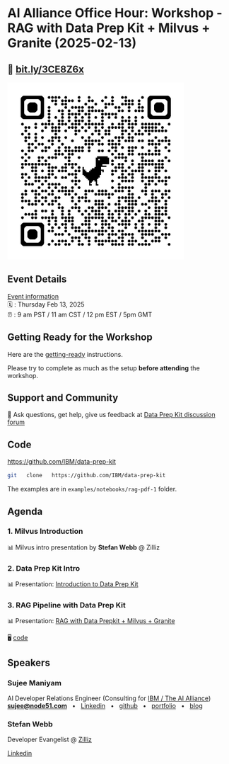 # AI Alliance Office Hour: Workshop - RAG with Data Prep Kit + Milvus + Granite (2025-02-13)

## 🔗 [bit.ly/3CE8Z6x](https://bit.ly/3CE8Z6x)

<img src="2025-02-13__AI-alliance-office-hour-qr1.png" width="400px">


## Event Details

[Event information](https://www.meetup.com/ibm-developer-sf-bay-area-meetup/events/305888517/)<br>
🗓️ : Thursday  Feb 13, 2025<br>
⏰ : 9 am PST  / 11 am CST / 12 pm EST / 5pm GMT


## Getting Ready for the Workshop

Here are the [getting-ready](../getting-ready.md) instructions.

Please try to complete as much as the setup **before attending** the workshop.

## Support and Community

🙋 Ask questions, get help, give us feedback at [Data Prep Kit discussion forum](https://github.com/IBM/data-prep-kit/discussions)


## Code

https://github.com/IBM/data-prep-kit

```bash
git   clone   https://github.com/IBM/data-prep-kit
```

The examples are in `examples/notebooks/rag-pdf-1` folder.

## Agenda


### 1. Milvus Introduction

📊 Milvus intro presentation by **Stefan Webb** @ Zilliz

### 2. Data Prep Kit Intro

📊 Presentation: [Introduction to Data Prep Kit](https://docs.google.com/presentation/d/1u90TTW3GnvPnYX0BFrbdK_SG91jGaaDhCki3S6cLL94/edit?usp=sharing) 


### 3. RAG Pipeline with Data Prep Kit

📊 Presentation: [RAG with Data Prepkit + Milvus + Granite](https://docs.google.com/presentation/d/1URWSW2dAca6QioOaHQKbxrDnGM8RdSgbYC5kwtnsrJQ/edit?usp=sharing)


🖥️ [code](https://github.com/IBM/data-prep-kit/tree/dev/examples/notebooks/rag-pdf-1)

## Speakers

### Sujee Maniyam

AI Developer Relations Engineer (Consulting for [IBM / The AI Alliance](https://thealliance.ai/))  <br>
**sujee@node51.com** &nbsp; • &nbsp; [Linkedin](https://www.linkedin.com/in/sujeemaniyam/) &nbsp;  • &nbsp;  [github](https://github.com/sujee/) &nbsp;  •  &nbsp; [portfolio](https://sujee.dev/portfolio?utm_medium=speaker_bio&utm_source=github__data_prep_kit_examples&utm_campaign=speaking_general)  &nbsp;  •  &nbsp; [blog](https://sujee.dev/)

### Stefan Webb

Developer Evangelist @ [Zilliz](https://zilliz.com/)

[Linkedin](https://www.linkedin.com/in/stefan-webb/)


